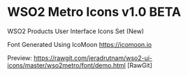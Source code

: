 # WSO2 Metro Icons v1.0 BETA

WSO2 Products User Interface Icons Set (New)

Font Generated Using IcoMoon
https://icomoon.io

Preview:
https://rawgit.com/jeradrutnam/wso2-ui-icons/master/wso2metro/font/demo.html [RawGit]
